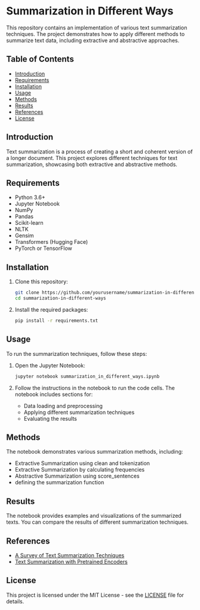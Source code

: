 # Summarization in Different Ways

This repository contains an implementation of various text summarization techniques. The project demonstrates how to apply different methods to summarize text data, including extractive and abstractive approaches.

## Table of Contents
- [Introduction](#introduction)
- [Requirements](#requirements)
- [Installation](#installation)
- [Usage](#usage)
- [Methods](#methods)
- [Results](#results)
- [References](#references)
- [License](#license)

## Introduction
Text summarization is a process of creating a short and coherent version of a longer document. This project explores different techniques for text summarization, showcasing both extractive and abstractive methods.

## Requirements
- Python 3.6+
- Jupyter Notebook
- NumPy
- Pandas
- Scikit-learn
- NLTK
- Gensim
- Transformers (Hugging Face)
- PyTorch or TensorFlow

## Installation
1. Clone this repository:
    ```bash
    git clone https://github.com/yourusername/summarization-in-different-ways.git
    cd summarization-in-different-ways
    ```

2. Install the required packages:
    ```bash
    pip install -r requirements.txt
    ```

## Usage
To run the summarization techniques, follow these steps:

1. Open the Jupyter Notebook:
    ```bash
    jupyter notebook summarization_in_different_ways.ipynb
    ```

2. Follow the instructions in the notebook to run the code cells. The notebook includes sections for:
    - Data loading and preprocessing
    - Applying different summarization techniques
    - Evaluating the results

## Methods
The notebook demonstrates various summarization methods, including:
- Extractive Summarization using clean and tokenization
- Extractive Summarization by calculating frequencies
- Abstractive Summarization using score_sentences
- defining the summarization function

## Results
The notebook provides examples and visualizations of the summarized texts. You can compare the results of different summarization techniques.

## References
- [A Survey of Text Summarization Techniques](https://arxiv.org/abs/1904.00688)
- [Text Summarization with Pretrained Encoders](https://arxiv.org/abs/1908.08345)

## License
This project is licensed under the MIT License - see the [LICENSE](LICENSE) file for details.
